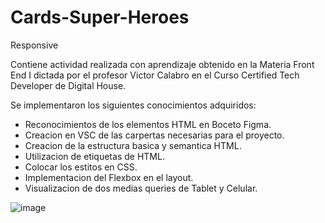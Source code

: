 # Cards-Super-Heroes
Responsive

Contiene actividad realizada con aprendizaje obtenido en la Materia Front End I dictada por el profesor Victor Calabro en el Curso Certified Tech Developer de Digital House.

Se implementaron los siguientes conocimientos adquiridos:

- Reconocimientos de los elementos HTML en Boceto Figma.
- Creacion en VSC de las carpertas necesarias para el proyecto.
- Creacion de la estructura basica y semantica HTML.
- Utilizacion de etiquetas de HTML.
- Colocar los estitos en CSS.
- Implementacion del Flexbox en el layout.
- Visualizacion de dos medias queries de Tablet y Celular.

![image](https://user-images.githubusercontent.com/116467058/211621418-5ff81720-e1bc-44ad-998c-3a99c1f75d7b.png)

